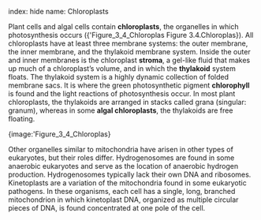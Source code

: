 index: hide
name: Chloroplasts

Plant cells and algal cells contain  **chloroplasts**, the organelles in which photosynthesis occurs ({'Figure_3_4_Chloroplas Figure 3.4.Chloroplas}). All chloroplasts have at least three membrane systems: the outer membrane, the inner membrane, and the thylakoid membrane system. Inside the outer and inner membranes is the chloroplast  **stroma**, a gel-like fluid that makes up much of a chloroplast’s volume, and in which the  **thylakoid** system floats. The thylakoid system is a highly dynamic collection of folded membrane sacs. It is where the green photosynthetic pigment  **chlorophyll** is found and the light reactions of photosynthesis occur. In most plant chloroplasts, the thylakoids are arranged in stacks called grana (singular: granum), whereas in some  **algal chloroplasts**, the thylakoids are free floating.


{image:'Figure_3_4_Chloroplas}
        

Other organelles similar to mitochondria have arisen in other types of eukaryotes, but their roles differ. Hydrogenosomes are found in some anaerobic eukaryotes and serve as the location of anaerobic hydrogen production. Hydrogenosomes typically lack their own DNA and ribosomes. Kinetoplasts are a variation of the mitochondria found in some eukaryotic pathogens. In these organisms, each cell has a single, long, branched mitochondrion in which kinetoplast DNA, organized as multiple circular pieces of DNA, is found concentrated at one pole of the cell.
